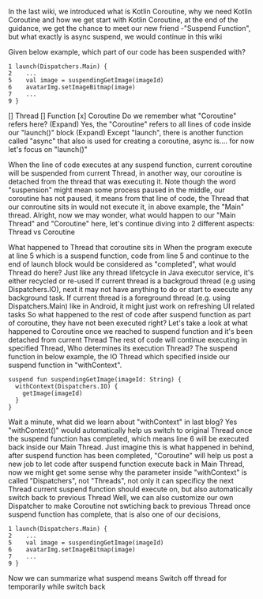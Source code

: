 In the last wiki, we introduced what is Kotlin Coroutine, why we need Kotlin Coroutine and how we get start with Kotlin Coroutine, at the end of the guidance, we get the chance to meet our new friend -"Suspend Function", but what exactly is async suspend, we would continue in this wiki

Given below example, which part of our code has been suspended with?
```
1 launch(Dispatchers.Main) {
2    ...
5    val image = suspendingGetImage(imageId)
6    avatarImg.setImageBitmap(image)
7    ...
9 }
```
[] Thread
[] Function
[x] Coroutine
Do we remember what "Coroutine" refers here? 
(Expand) Yes, the "Coroutine" refers to all lines of code inside our "launch()" block
(Expand) Except "launch", there is another function called "async" that also is used for creating a coroutine, async is.... for now let's focus on "launch()"

When the line of code executes at any suspend function, current coroutine will be suspended from current Thread, in another way, our coroutine is detached from the thread that was executing it. Note though the word "suspension" might mean some process paused in the middle,  our coroutine has not paused, it means from that line of code, the Thread that our conroutine sits in would not execute it, in above example, the "Main" thread. Alright, now we may wonder, what would happen to our "Main Thread" and "Coroutine" here, let's continue diving into 2 different aspects: Thread vs Coroutine

What happened to Thread that coroutine sits in
When the program execute at line 5 which is a suspend function, code from line 5 and continue to the end of launch block would be considered as "completed", what would Thread do here?
Just like any thread lifetcycle in Java executor service, it's either recycled or re-used
If current thread is a backgroud thread (e.g using Dispatchers.IO), next it may not have anything to do or start to execute any background task.
If current thread is a foreground thread (e.g. using Dispatchers.Main) like in Android, it might just work on refreshing UI related tasks
So what happened to the rest of code after suspend function as part of coroutine, they have not been executed right? Let's take a look at what happened to Coroutine once we reached to suspend function and it's been detached from current Thread
The rest of code will continue executing in specified Thread, 
Who determines its execution Thread? The suspend function
in below example, the IO Thread which specified inside our suspend function in "withContext". 

```
suspend fun suspendingGetImage(imageId: String) {
  withContext(Dispatchers.IO) {
    getImage(imageId)
  }
}
```
Wait a minute, what did we learn about "withContext" in last blog? Yes "withContext()" would automatically help us switch to original Thread once the suspend function has completed, which means line 6 will be executed back inside our Main Thread. 
Just imagine this is what happened in behind, after suspend function has been completed, "Coroutine" will help us post a new job to let code after suspend function execute back in Main Thread, now we might get some sense why the parameter inside "withContext" is called "Dispatchers", not "Threads", not only it can specificy the next Thread current suspend function should execute on, but also automatically switch back to previous Thread
Well, we can also customize our own Dispatcher to make Coroutine not swtiching back to previous Thread once suspend function has complete, that is also one of our decisions, 

```
1 launch(Dispatchers.Main) {
2    ...
5    val image = suspendingGetImage(imageId)
6    avatarImg.setImageBitmap(image)
7    ...
9 }
```
Now we can summarize what suspend means
Switch off thread for temporarily while switch back 


<!--stackedit_data:
eyJoaXN0b3J5IjpbLTEyNjcxNzY5MjksLTExNTkyNTExODYsMj
I3OTE2OTI3LC01MDY0ODI5MDcsMTc1MDM0OTUxMl19
-->